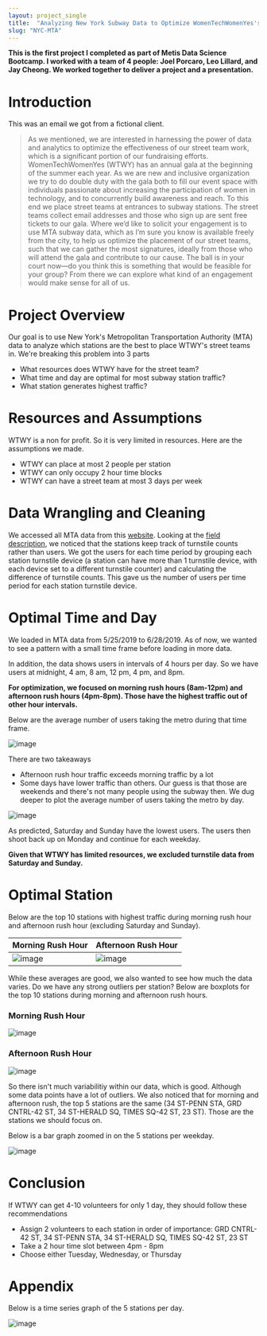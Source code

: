 ```yaml
---
layout: project_single
title:  "Analyzing New York Subway Data to Optimize WomenTechWomenYes's Street Team Efficiency"
slug: "NYC-MTA"
---
```


**This is the first project I completed as part of Metis Data Science Bootcamp. I worked with a team of 4 people: Joel Porcaro, Leo Lillard, and Jay Cheong. We worked together to deliver a project and a presentation.**

# Introduction

This was an email we got from a fictional client. 

>   As we mentioned, we are interested in harnessing the power of data and analytics to optimize the effectiveness of our street team work, which is a significant portion of our fundraising efforts.
>    WomenTechWomenYes (WTWY) has an annual gala at the beginning of the summer each year. As we are new and inclusive organization we try to do double duty with the gala both to fill our event space with individuals passionate about increasing the participation of women in technology, and to concurrently build awareness and reach.
>    To this end we place street teams at entrances to subway stations. The street teams collect email addresses and those who sign up are sent free tickets to our gala.
>    Where we’d like to solicit your engagement is to use MTA subway data, which as I’m sure you know is available freely from the city, to help us optimize the placement of our street teams, such that we can gather the most signatures, ideally from those who will attend the gala and contribute to our cause.
>    The ball is in your court now—do you think this is something that would be feasible for your group? From there we can explore what kind of an engagement would make sense for all of us.

# Project Overview

Our goal is to use New York's Metropolitan Transportation Authority (MTA) data to analyze which stations are the best to place WTWY's street teams in. We're breaking this problem into 3 parts

* What resources does WTWY have for the street team? 
* What time and day are optimal for most subway station traffic?
* What station generates highest traffic?

# Resources and Assumptions

WTWY is a non for profit. So it is very limited in resources. Here are the assumptions we made. 

* WTWY can place at most 2 people per station
* WTWY can only occupy 2 hour time blocks
* WTWY can have a street team at most 3 days per week


# Data Wrangling and Cleaning

We accessed all MTA data from this [website](http://web.mta.info/developers/turnstile.html). Looking at the [field description](http://web.mta.info/developers/resources/nyct/turnstile/ts_Field_Description.txt), we noticed that the stations keep track of turnstile counts rather than users. We got the users for each time period by grouping each station turnstile device (a station can have more than 1 turnstile device, with each device set to a different turnstile counter) and calculating the difference of turnstile counts. This gave us the number of users per time period for each station turnstile device. 

# Optimal Time and Day

We loaded in MTA data from 5/25/2019 to 6/28/2019. As of now, we wanted to see a pattern with a small time frame before loading in more data. 

In addition, the data shows users in intervals of 4 hours per day. So we have users at midnight, 4 am, 8 am, 12 pm, 4 pm, and 8pm. 

**For optimization, we focused on morning rush hours (8am-12pm) and afternoon rush hours (4pm-8pm). Those have the highest traffic out of other hour intervals.**

Below are the average number of users taking the metro during that time frame. 

![image]({{site.url}}/images/projects/NYC-MTA/Date_Timeseries.png)

There are two takeaways

* Afternoon rush hour traffic exceeds morning traffic by a lot
* Some days have lower traffic than others. Our guess is that those are weekends and there's not many people using the subway then. We dug deeper to plot the average number of users taking the metro by day. 

![image]({{site.url}}/images/projects/NYC-MTA/Day_Timeseries.png)

As predicted, Saturday and Sunday have the lowest users. The users then shoot back up on Monday and continue for each weekday. 

**Given that WTWY has limited resources, we excluded turnstile data from Saturday and Sunday.**

# Optimal Station

Below are the top 10 stations with highest traffic during morning rush hour and afternoon rush hour (excluding Saturday and Sunday).

| Morning Rush Hour     | Afternoon Rush Hour |
| ---      | ---       |
| ![image]({{site.url}}/images/projects/NYC-MTA/10_Stations_Morning_Rush_Bar.png) | ![image]({{site.url}}/images/projects/NYC-MTA/10_Stations_Afternoon_Rush_Bar.png)         |

While these averages are good, we also wanted to see how much the data varies. Do we have any strong outliers per station? Below are boxplots for the top 10 stations during morning and afternoon rush hours. 

### Morning Rush Hour
![image]({{site.url}}/images/projects/NYC-MTA/10_Stations_Morning_Rush_Box.png)

### Afternoon Rush Hour
![image]({{site.url}}/images/projects/NYC-MTA/10_Stations_Afternoon_Rush_Box.png)

So there isn't much variabilitiy within our data, which is good. Although some data points have a lot of outliers. We also noticed that for morning and afternoon rush, the top 5 stations are the same (34 ST-PENN STA, GRD CNTRL-42 ST, 34 ST-HERALD SQ, TIMES SQ-42 ST, 23 ST). Those are the stations we should focus on. 

Below is a bar graph zoomed in on the 5 stations per weekday.

![image]({{site.url}}/images/projects/NYC-MTA/5_Stations_Day_Bar.png)

# Conclusion

If WTWY can get 4-10 volunteers for only 1 day, they should follow these recommendations
* Assign 2 volunteers to each station in order of importance: GRD CNTRL-42 ST, 34 ST-PENN STA, 34 ST-HERALD SQ, TIMES SQ-42 ST, 23 ST
* Take a 2 hour time slot between 4pm - 8pm 
* Choose either Tuesday, Wednesday, or Thursday

# Appendix

Below is a time series graph of the 5 stations per day.

![image]({{site.url}}/images/projects/NYC-MTA/5_Stations_Day_Timeseries.png)



